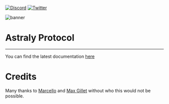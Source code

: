 [![Discord](https://badgen.net/badge/icon/discord?icon=discord&label)](https://discord.gg/astralyxyz)
[![Twitter](https://badgen.net/badge/icon/twitter?icon=twitter&label)](https://twitter.com/AstralyXYZ)

![banner](https://testnet.astraly.xyz/images/home/banner_3d_full.png)

# Astraly Protocol

---

You can find the latest documentation [here](https://wp.astraly.xyz/astraly-protocol/the-protocol)

# Credits

Many thanks to [Marcello](https://twitter.com/0xmarcello) and [Max Gillet](https://twitter.com/maxgillett) without who this would not be possible.
